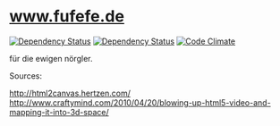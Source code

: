 www.fufefe.de
=====================

[![Dependency Status](https://www.versioneye.com/user/projects/538a5ef714c15869e7000074/badge.svg)](https://www.versioneye.com/user/projects/538a5ef714c15869e7000074) [![Dependency Status](https://www.versioneye.com/user/projects/538a5ef214c158b8bc000052/badge.svg)](https://www.versioneye.com/user/projects/538a5ef214c158b8bc000052) [![Code Climate](https://codeclimate.com/github/nicolindemann/fufefe.png)](https://codeclimate.com/github/nicolindemann/fufefe)

für die ewigen nörgler.


Sources:

http://html2canvas.hertzen.com/
http://www.craftymind.com/2010/04/20/blowing-up-html5-video-and-mapping-it-into-3d-space/

